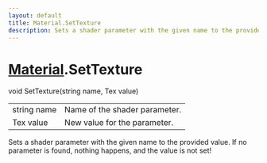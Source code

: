 ```yaml
---
layout: default
title: Material.SetTexture
description: Sets a shader parameter with the given name to the provided value. If no parameter is found, nothing happens, and the value is not set!
---
```

# [Material]({{site.url}}/Pages/Reference/Material.html).SetTexture

<div class='signature' markdown='1'>
void SetTexture(string name, Tex value)
</div>

|  |  |
|--|--|
|string name|Name of the shader parameter.|
|Tex value|New value for the parameter.|

Sets a shader parameter with the given name to the provided value. If no parameter
is found, nothing happens, and the value is not set!



